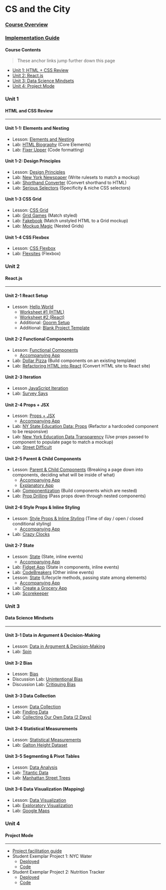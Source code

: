 # CS and the City

### <a href="https://docs.google.com/document/d/12TsGg6Gdg2XBAbQ6aYm2MPCv01QFXyVdhafhyumJiK8/edit?usp=sharing" target="_blank">Course Overview</a>
### <a href="https://docs.google.com/document/d/1nJcikla7TocgzrHCTvyWmfaYsxnrBDrcp3_al40529Y/edit?usp=sharing" target="_blank">Implementation Guide</a>

#### Course Contents
> These anchor links jump further down this page
* [Unit 1: HTML + CSS Review](#unit-1)
* [Unit 2: React.js](#unit-2)
* [Unit 3: Data Science Mindsets](#unit-3)
* [Unit 4: Project Mode](#unit-4)

### Unit 1
#### HTML and CSS Review
-----------
#### Unit 1-1: Elements and Nesting

* Lesson: [Elements and Nesting](html/basic-html.md)
* Lab: <a href="https://github.com/upperlinecode/html_biography" target="_blank_">HTML Biography</a> (Core Elements)
* Lab: <a href="https://github.com/upperlinecode/FixerUpper" target="_blank_">Fixer Upper</a> (Code formatting)


#### Unit 1-2: Design Principles
* Lesson: [Design Principles](html/design-principles.md)
* Lab: <a href="https://github.com/upperlinecode/NewYorkNewspaper" target="_blank">New York Newspaper</a> (Write rulesets to match a mockup)
* Lab: <a href="https://github.com/upperlinecode/ShorthandConverter" target="_blank">Shorthand Converter</a> (Convert shorthand to HTML)
* Lab: <a href="https://github.com/upperlinecode/SeriousSelectors" target="_blank">Serious Selectors</a> (Specificity & niche CSS selectors)

#### Unit 1-3 CSS Grid
* Lesson: [CSS Grid](html/css-grid.md)
* Lab: <a href="https://github.com/upperlinecode/GridGames" target="_blank">Grid Games</a> (Match styled)
* Lab: <a href="https://github.com/upperlinecode/WebsiteEdition" target="_blank">Fakebook</a> (Match unstyled HTML to a Grid mockup)
* Lab: <a href="https://github.com/upperlinecode/MockupMagic" target="_blank">Mockup Magic</a> (Nested Grids)

#### Unit 1-4 CSS Flexbox
* Lesson: [CSS Flexbox](html/wireframing-flexbox.md)
* Lab: <a href="https://github.com/upperlinecode/Flexbox" target="_blank">Flexsites</a> (Flexbox)

### Unit 2
#### React.js
----------
#### Unit 2-1 React Setup
* Lesson: [Hello World](react/react-setup.md)
	* [Worksheet #1 (HTML)](react/launch-worksheet-html.md)
	* [Worksheet #2 (React)](react/launch-worksheet-react.md)
	* Additional: [Goorm Setup](react/goorm-react-setup.md)
	* Additional: [Blank Project Template](https://github.com/upperlinecode/react-project-template)

#### Unit 2-2 Functional Components
* Lesson: [Functional Components](react/function-components.md)
	* [Accompanying App](https://github.com/upperlinecode/pet-book)
* Lab: [Dollar Pizza](https://github.com/upperlinecode/dollar-pizza-react-final) (Build components on an existing template)
* Lab: [Refactoring HTML into React](https://github.com/upperlinecode/html-to-react-refactor) (Convert HTML site to React site)

#### Unit 2-3 Iteration
* Lesson [JavaScript Iteration](react/javascript-iteration.md)
* Lab: [Survey Says](https://github.com/upperlinecode/survey-says-iteration-lab)

#### Unit 2-4 Props + JSX
* Lesson: [Props + JSX](react/props-jsx.md)
	* [Accompanying App](https://github.com/upperlinecode/street-meat-react)
* Lab: [NY State Education Data: Props](https://github.com/upperlinecode/react-NYSED-lab) (Refactor a hardcoded component to be responsive)
* Lab: [New York Education Data Transparency](https://github.com/upperlinecode/lab-props-education-data-display) (Use props passed to component to populate page to match a mockup)
* Lab: [Street Difficult](https://github.com/upperlinecode/street-difficult-reusable-components-props-lab)

#### Unit 2-5 Parent & Child Components
* Lesson: [Parent & Child Components](react/parent-child.md) (Breaking a page down into components, deciding what will be inside of what)
	* [Accompanying App](https://github.com/upperlinecode/react-parent-child-lecture)
	* [Explanatory App](https://github.com/upperlinecode/react-parent-child-lecture-nesting)
* Lab: [Componentization](https://github.com/upperlinecode/react-parent-child-lab) (Build components which are nested)
* Lab: [Prop Drilling](https://github.com/upperlinecode/react-prop-drilling) (Pass props down through nested components)

#### Unit 2-6 Style Props & Inline Styling
* Lesson: [Style Props & Inline Styling](react/styling.md) (Time of day / open / closed conditional styling)
	* [Accompanying App](https://github.com/upperlinecode/inline-and-conditional-style-lecture)
* Lab: [Crazy Clocks](https://github.com/upperlinecode/crazy-clocks)

#### Unit 2-7 State
* Lesson: [State](react/state-inline-events.md) (State, inline events)
	* [Accompanying App](https://github.com/upperlinecode/three-button-react-lab)
* Lab: [Fidget App](https://github.com/upperlinecode/react-state-lab) (State in components, inline events)
* Lab: [CodeBreakers](https://github.com/upperlinecode/keep-talking) (Other inline events)
* Lesson: [State](react/passing-state-lifecycle-methods.md) (Lifecycle methods, passing state among elements)
	* [Accompanying App](https://github.com/upperlinecode/react-pass-state)
* Lab: [Create a Grocery App](https://github.com/upperlinecode/grosseries)
* Lab: [Scorekeeper](https://github.com/upperlinecode/scoreboard)

### Unit 3
#### Data Science Mindsets
----------
#### Unit 3-1 Data in Argument & Decision-Making
* Lesson: [Data in Argument & Decision-Making](data/argument-decision-making.md)
* Lab: [Spin](data/spin.md)

#### Unit 3-2 Bias
* Lesson: [Bias](data/bias.md)
* Discussion Lab: [Unintentional Bias](data/bias-unintentional.md)
* Discussion Lab: [Critiquing Bias](data/bias-critique.md)

#### Unit 3-3 Data Collection
* Lesson: [Data Collection](data/collection.md)
* Lab: [Finding Data](data/finding-data.md)
* Lab: [Collecting Our Own Data (2 Days)](data/collection-lab.md)

#### Unit 3-4 Statistical Measurements
* Lesson: [Statistical Measurements](data/statistics.md)
* Lab: [Galton Height Dataset](data/galton.md)

#### Unit 3-5 Segmenting & Pivot Tables
* Lesson: [Data Analysis](data/segmenting.md)
* Lab: [Titantic Data](data/titanic-lab.md)
* Lab: [Manhattan Street Trees](data/nyc-street-trees.md)

#### Unit 3-6 Data Visualization (Mapping)
* Lesson: [Data Visualization](data/visualization.md)
* Lab: [Exploratory Visualization](data/exploratory-visualization.md)
* Lab: [Google Maps](data/google-maps.md)

### Unit 4
#### Project Mode
-----------
* [Project facilitation guide]()
* Student Exemplar Project 1: NYC Water
	* <a href="https://zealous-liskov-deb6f8.netlify.com/" target="_blank">Deployed</a>
	* <a href="https://github.com/Jastor11/nyc_open_data_water_project" target="_blank">Code</a>
* Student Exemplar Project 2: Nutrition Tracker
	* <a href="https://nostalgic-mccarthy-29ceb2.netlify.com/" target="_blank">Deployed</a>
	* <a href="https://github.com/Jastor11/nyc-nutritional-facts" target="_blank">Code</a>
